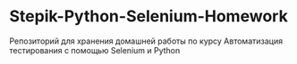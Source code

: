# Stepik-Python-Selenium-Homework
Репозиторий для хранения домашней работы по курсу Автоматизация тестирования с помощью Selenium и Python
